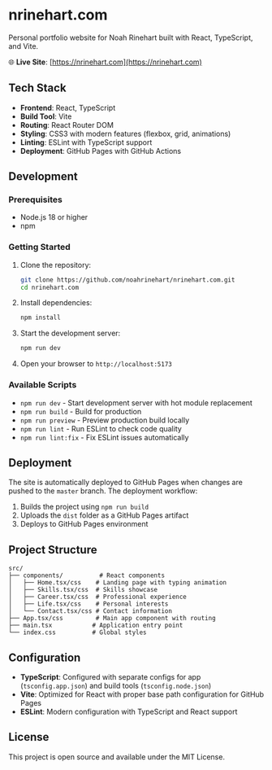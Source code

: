 # nrinehart.com

Personal portfolio website for Noah Rinehart built with React, TypeScript, and Vite.

🌐 **Live Site**: [https://nrinehart.com](https://nrinehart.com)

## Tech Stack

- **Frontend**: React, TypeScript
- **Build Tool**: Vite
- **Routing**: React Router DOM
- **Styling**: CSS3 with modern features (flexbox, grid, animations)
- **Linting**: ESLint with TypeScript support
- **Deployment**: GitHub Pages with GitHub Actions

## Development

### Prerequisites

- Node.js 18 or higher
- npm

### Getting Started

1. Clone the repository:
   ```bash
   git clone https://github.com/noahrinehart/nrinehart.com.git
   cd nrinehart.com
   ```

2. Install dependencies:
   ```bash
   npm install
   ```

3. Start the development server:
   ```bash
   npm run dev
   ```

4. Open your browser to `http://localhost:5173`

### Available Scripts

- `npm run dev` - Start development server with hot module replacement
- `npm run build` - Build for production
- `npm run preview` - Preview production build locally
- `npm run lint` - Run ESLint to check code quality
- `npm run lint:fix` - Fix ESLint issues automatically

## Deployment

The site is automatically deployed to GitHub Pages when changes are pushed to the `master` branch. The deployment workflow:

1. Builds the project using `npm run build`
2. Uploads the `dist` folder as a GitHub Pages artifact
3. Deploys to GitHub Pages environment

## Project Structure

```
src/
├── components/          # React components
│   ├── Home.tsx/css    # Landing page with typing animation
│   ├── Skills.tsx/css  # Skills showcase
│   ├── Career.tsx/css  # Professional experience
│   ├── Life.tsx/css    # Personal interests
│   └── Contact.tsx/css # Contact information
├── App.tsx/css         # Main app component with routing
├── main.tsx           # Application entry point
└── index.css          # Global styles
```

## Configuration

- **TypeScript**: Configured with separate configs for app (`tsconfig.app.json`) and build tools (`tsconfig.node.json`)
- **Vite**: Optimized for React with proper base path configuration for GitHub Pages
- **ESLint**: Modern configuration with TypeScript and React support

## License

This project is open source and available under the MIT License.